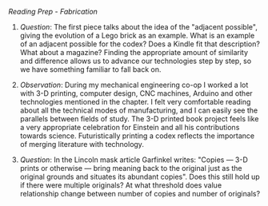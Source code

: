 _Reading Prep - Fabrication_

1. *Question*: The first piece talks about the idea of the "adjacent possible", giving the evolution of a Lego brick as an example. What 
is an example of an adjacent possible for the codex? Does a Kindle fit that description? What about a magazine? Finding the appropriate
amount of similarity and difference allows us to advance our technologies step by step, so we have something familiar to fall back on.

2. *Observation*: During my mechanical engineering co-op I worked a lot with 3-D printing, computer design, CNC machines, Arduino and 
other technologies mentioned in the chapter. I felt very comfortable reading about all the technical modes of manufacturing, and I can 
easily see the parallels between fields of study. The 3-D printed book project feels like a very appropriate celebration for Einstein
and all his contributions towards science. Futuristically printing a codex reflects the importance of merging literature with technology.

3. *Question*: In the Lincoln mask article Garfinkel writes: "Copies — 3-D prints or otherwise — bring meaning back to the original 
just as the original grounds and situates its abundant copies". Does this still hold up if there were multiple originals? At what threshold
does value relationship change between number of copies and number of originals?
